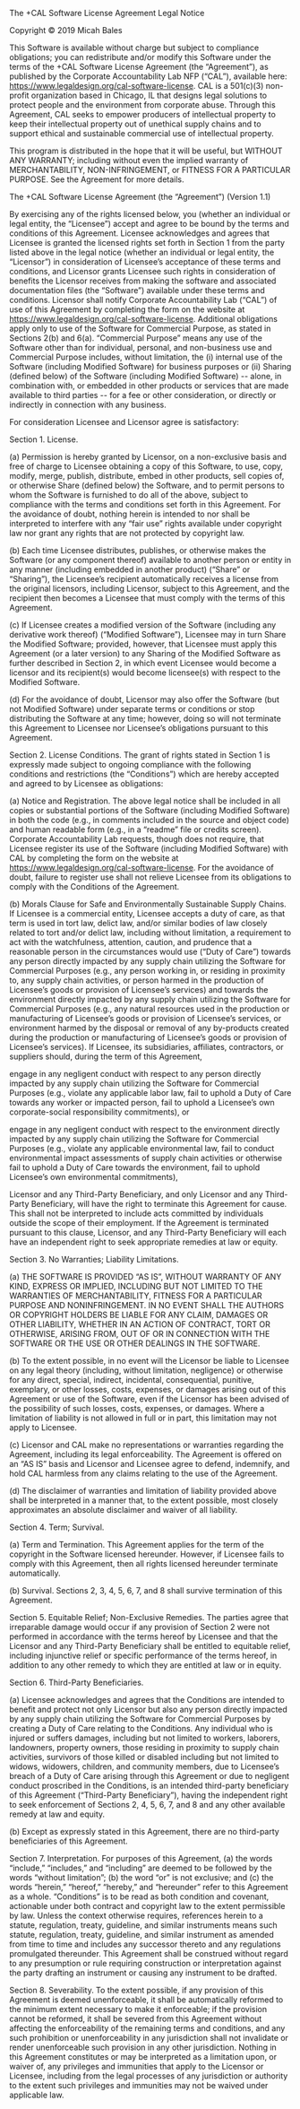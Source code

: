The +CAL Software License Agreement Legal Notice

Copyright © 2019 Micah Bales

This Software is available without charge but subject to compliance obligations; you can redistribute and/or modify this Software under the terms of the +CAL Software License Agreement (the “Agreement”), as published by the Corporate Accountability Lab NFP (“CAL”), available here: https://www.legaldesign.org/cal-software-license. CAL is a 501(c)(3) non-profit organization based in Chicago, IL that designs legal solutions to protect people and the environment from corporate abuse. Through this Agreement, CAL seeks to empower producers of intellectual property to keep their intellectual property out of unethical supply chains and to support ethical and sustainable commercial use of intellectual property.   

This program is distributed in the hope that it will be useful, but WITHOUT ANY WARRANTY; including without even the implied warranty of MERCHANTABILITY, NON-INFRINGEMENT, or FITNESS FOR A PARTICULAR PURPOSE. See the Agreement for more details.

The +CAL Software License Agreement  (the “Agreement”) (Version 1.1)

By exercising any of the rights licensed below, you (whether an individual or legal entity, the “Licensee”) accept and agree to be bound by the terms and conditions of this Agreement. Licensee acknowledges and agrees that Licensee is granted the licensed rights set forth in Section 1 from the party listed above in the legal notice (whether an individual or legal entity, the “Licensor”) in consideration of Licensee’s acceptance of these terms and conditions, and Licensor grants Licensee such rights in consideration of benefits the Licensor receives from making the software and associated documentation files (the “Software”) available under these terms and conditions. Licensor shall notify Corporate Accountability Lab (“CAL”) of use of this Agreement by completing the form on the website at https://www.legaldesign.org/cal-software-license. Additional obligations apply only to use of the Software for Commercial Purpose, as stated in Sections 2(b) and 6(a). “Commercial Purpose” means any use of the Software other than for individual, personal, and non-business use and Commercial Purpose includes, without limitation, the (i) internal use of the Software (including Modified Software) for business purposes or (ii) Sharing (defined below) of the Software (including Modified Software) -- alone, in combination with, or embedded in other products or services that are made available to third parties -- for a fee or other consideration, or directly or indirectly in connection with any business.

For consideration Licensee and Licensor agree is satisfactory:

Section 1. License.

(a) Permission is hereby granted by Licensor, on a non-exclusive basis and free of charge to Licensee obtaining a copy of this Software, to use, copy, modify, merge, publish, distribute, embed in other products, sell copies of, or otherwise Share (defined below) the Software, and to permit persons to whom the Software is furnished to do all of the above, subject to compliance with the terms and conditions set forth in this Agreement. For the avoidance of doubt, nothing herein is intended to nor shall be interpreted to interfere with any “fair use” rights available under copyright law nor grant any rights that are not protected by copyright law.

(b) Each time Licensee distributes, publishes, or otherwise makes the Software (or any component thereof) available to another person  or entity in any manner (including embedded in another product) (“Share” or “Sharing”), the Licensee’s recipient automatically receives a license from the original licensors, including Licensor, subject to this Agreement, and the recipient then becomes a Licensee that must comply with  the terms of this Agreement.

(c) If Licensee creates a modified version of the Software (including any derivative work thereof) (“Modified Software”), Licensee may in turn Share the Modified Software; provided, however, that Licensee must apply this Agreement (or a later version) to any Sharing of the Modified Software as further described in Section 2, in which event Licensee would become a licensor and its recipient(s) would become licensee(s) with respect to the Modified Software.

(d) For the avoidance of doubt, Licensor may also offer the Software (but not Modified Software) under separate terms or conditions or stop distributing the Software at any time; however, doing so will not terminate this Agreement to Licensee nor Licensee’s obligations pursuant to this Agreement.

Section 2. License Conditions. The grant of rights stated in Section 1 is expressly made subject to ongoing compliance with the following conditions and restrictions (the “Conditions”) which are hereby accepted and agreed to by Licensee as obligations:

(a) Notice and Registration. The above legal notice shall be included in all copies or substantial portions of the Software (including Modified Software) in both the code (e.g., in comments included in the source and object code) and human readable form (e.g., in a “readme” file or credits screen). Corporate Accountability Lab requests, though does not require, that Licensee register its use of the Software (including Modified Software) with CAL by completing the form on the website at https://www.legaldesign.org/cal-software-license. For the avoidance of doubt, failure to register use shall not relieve Licensee from its obligations to comply with the Conditions of the Agreement.

(b) Morals Clause for Safe and Environmentally Sustainable Supply Chains. If Licensee is a commercial entity, Licensee accepts a duty of care, as that term is used in tort law, delict law, and/or similar bodies of law closely related to tort and/or delict law, including without limitation, a requirement to act with the watchfulness, attention, caution, and prudence that a reasonable person in the circumstances would use (“Duty of Care”) towards any person directly impacted by any supply chain utilizing the Software for Commercial Purposes (e.g., any person working in, or residing in proximity to, any supply chain activities, or person harmed in the production of Licensee’s goods or provision of Licensee’s services) and towards the environment directly impacted by any supply chain utilizing the Software for Commercial Purposes (e.g., any natural resources used in the production or manufacturing of Licensee’s goods or provision of Licensee’s services, or environment harmed by the disposal or removal of any by-products created during the production or manufacturing of Licensee’s goods or provision of Licensee’s services). If Licensee, its subsidiaries, affiliates, contractors, or suppliers should, during the term of this Agreement,

engage in any negligent conduct with respect to any person directly impacted by any supply chain  utilizing the Software for Commercial Purposes (e.g., violate any applicable labor law, fail to uphold a Duty of Care towards any worker or impacted person, fail to uphold a Licensee’s own corporate-social responsibility commitments), or

engage in any negligent conduct with respect to the environment directly impacted by any supply chain utilizing the Software for Commercial Purposes (e.g., violate any applicable environmental law, fail to conduct environmental impact assessments of supply chain activities or otherwise fail to uphold a Duty of Care towards the environment, fail to uphold Licensee’s own environmental commitments),

Licensor and any Third-Party Beneficiary, and only Licensor and any Third-Party Beneficiary, will have the right to terminate this Agreement for cause. This shall not be interpreted to include acts committed by individuals outside the scope of their employment. If the Agreement is terminated pursuant to this clause, Licensor, and any Third-Party Beneficiary will each have an independent right to seek appropriate remedies at law or equity.

Section 3. No Warranties; Liability Limitations.

(a) THE SOFTWARE IS PROVIDED “AS IS”, WITHOUT WARRANTY OF ANY KIND, EXPRESS OR IMPLIED, INCLUDING BUT NOT LIMITED TO THE WARRANTIES OF MERCHANTABILITY, FITNESS FOR A PARTICULAR PURPOSE AND NONINFRINGEMENT. IN NO EVENT SHALL THE AUTHORS OR COPYRIGHT HOLDERS BE LIABLE FOR ANY CLAIM, DAMAGES OR OTHER LIABILITY, WHETHER IN AN ACTION OF CONTRACT, TORT OR OTHERWISE, ARISING FROM, OUT OF OR IN CONNECTION WITH THE SOFTWARE OR THE USE OR OTHER DEALINGS IN THE SOFTWARE.

(b) To the extent possible, in no event will the Licensor be liable to Licensee on any legal theory (including, without limitation, negligence) or otherwise for any direct, special, indirect, incidental, consequential, punitive, exemplary, or other losses, costs, expenses, or damages arising out of this Agreement or use of the Software, even if the Licensor has been advised of the possibility of such losses, costs, expenses, or damages. Where a limitation of liability is not allowed in full or in part, this limitation may not apply to Licensee.

(c) Licensor and CAL make no representations or warranties regarding the Agreement, including its legal enforceability. The Agreement is offered on an “AS IS” basis and Licensor and Licensee agree to defend, indemnify, and hold CAL harmless from any claims relating to the use of the Agreement.

(d) The disclaimer of warranties and limitation of liability provided above shall be interpreted in a manner that, to the extent possible, most closely approximates an absolute disclaimer and waiver of all liability.

Section 4. Term; Survival.

(a) Term and Termination. This Agreement applies for the term of the copyright in the Software licensed hereunder. However, if Licensee fails to comply with this Agreement, then all rights licensed hereunder terminate automatically.

(b)  Survival. Sections 2, 3, 4, 5, 6, 7, and 8 shall survive termination of this Agreement.

Section 5. Equitable Relief; Non-Exclusive Remedies. The parties agree that irreparable damage would occur if any provision of Section 2 were not performed in accordance with the terms hereof by Licensee and that the Licensor and any Third-Party Beneficiary shall be entitled to equitable relief, including injunctive relief or specific performance of the terms hereof, in addition to any other remedy to which they are entitled at law or in equity.

Section 6. Third-Party Beneficiaries.

(a) Licensee acknowledges and agrees that the Conditions are intended to benefit and protect not only Licensor but also any person directly impacted by any supply chain utilizing the Software for Commercial Purposes by creating a Duty of Care relating to the Conditions. Any individual who is injured or suffers damages, including but not limited to workers, laborers, landowners, property owners, those residing in proximity to supply chain activities, survivors of those killed or disabled including but not limited to widows, widowers, children, and community members, due to Licensee’s breach of a Duty of Care arising through this Agreement or due to negligent conduct proscribed in the Conditions, is an intended third-party beneficiary of this Agreement (“Third-Party Beneficiary”), having the independent right to seek enforcement of Sections 2, 4, 5, 6, 7, and 8 and any other available remedy at law and equity.

(b) Except as expressly stated in this Agreement, there are no third-party beneficiaries of this Agreement.

Section 7. Interpretation. For purposes of this Agreement, (a) the words “include,” “includes,” and “including” are deemed to be followed by the words “without limitation”; (b) the word “or” is not exclusive; and (c) the words “herein,” “hereof,” “hereby,”  and “hereunder” refer to this Agreement as a whole. “Conditions” is to be read as both condition and covenant, actionable under both contract and copyright law to the extent permissible by law. Unless the context otherwise requires, references herein to a statute, regulation, treaty, guideline, and similar instruments means such statute, regulation, treaty, guideline, and similar instrument as amended from time to time and includes any successor thereto and any regulations promulgated thereunder. This Agreement shall be construed without regard to any presumption or rule requiring construction or interpretation against the party drafting an instrument or causing any instrument to be drafted.


Section 8. Severability. To the extent possible, if any provision of this Agreement is deemed unenforceable, it shall be automatically reformed to the minimum extent necessary to make it enforceable; if the provision cannot be reformed, it shall be severed from this Agreement without affecting the enforceability of the remaining terms and conditions, and any such prohibition or unenforceability in any jurisdiction shall not invalidate or render unenforceable such provision in any other jurisdiction. Nothing in this Agreement constitutes or may be interpreted as a limitation upon, or waiver of, any privileges and immunities that apply to the Licensor or Licensee, including from the legal processes of any jurisdiction or authority to the extent such privileges and immunities may not be waived under applicable law.
